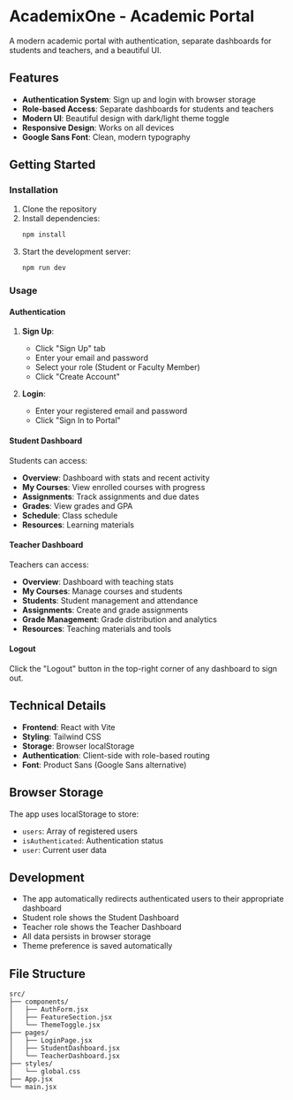 # AcademixOne - Academic Portal

A modern academic portal with authentication, separate dashboards for students and teachers, and a beautiful UI.

## Features

- **Authentication System**: Sign up and login with browser storage
- **Role-based Access**: Separate dashboards for students and teachers
- **Modern UI**: Beautiful design with dark/light theme toggle
- **Responsive Design**: Works on all devices
- **Google Sans Font**: Clean, modern typography

## Getting Started

### Installation

1. Clone the repository
2. Install dependencies:
   ```bash
   npm install
   ```
3. Start the development server:
   ```bash
   npm run dev
   ```

### Usage

#### Authentication

1. **Sign Up**: 
   - Click "Sign Up" tab
   - Enter your email and password
   - Select your role (Student or Faculty Member)
   - Click "Create Account"

2. **Login**:
   - Enter your registered email and password
   - Click "Sign In to Portal"

#### Student Dashboard

Students can access:
- **Overview**: Dashboard with stats and recent activity
- **My Courses**: View enrolled courses with progress
- **Assignments**: Track assignments and due dates
- **Grades**: View grades and GPA
- **Schedule**: Class schedule
- **Resources**: Learning materials

#### Teacher Dashboard

Teachers can access:
- **Overview**: Dashboard with teaching stats
- **My Courses**: Manage courses and students
- **Students**: Student management and attendance
- **Assignments**: Create and grade assignments
- **Grade Management**: Grade distribution and analytics
- **Resources**: Teaching materials and tools

#### Logout

Click the "Logout" button in the top-right corner of any dashboard to sign out.

## Technical Details

- **Frontend**: React with Vite
- **Styling**: Tailwind CSS
- **Storage**: Browser localStorage
- **Authentication**: Client-side with role-based routing
- **Font**: Product Sans (Google Sans alternative)

## Browser Storage

The app uses localStorage to store:
- `users`: Array of registered users
- `isAuthenticated`: Authentication status
- `user`: Current user data

## Development

- The app automatically redirects authenticated users to their appropriate dashboard
- Student role shows the Student Dashboard
- Teacher role shows the Teacher Dashboard
- All data persists in browser storage
- Theme preference is saved automatically

## File Structure

```
src/
├── components/
│   ├── AuthForm.jsx
│   ├── FeatureSection.jsx
│   └── ThemeToggle.jsx
├── pages/
│   ├── LoginPage.jsx
│   ├── StudentDashboard.jsx
│   └── TeacherDashboard.jsx
├── styles/
│   └── global.css
├── App.jsx
└── main.jsx
```
